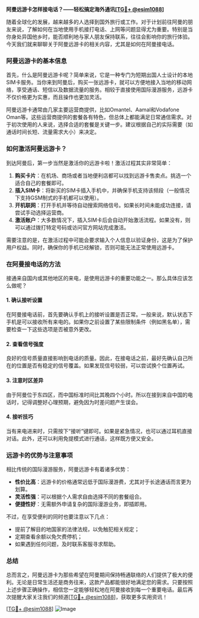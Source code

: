 **阿曼远游卡怎样接电话？——轻松搞定海外通讯[[TG💪+ @esim1088](https://t.me/s/esim1088)]**

随着全球化的发展，越来越多的人选择到国外旅行或工作。对于计划前往阿曼的朋友来说，了解如何在当地使用手机接打电话、上网等问题显得尤为重要。特别是当你身处异国他乡时，能否顺利地与家人朋友保持联系，往往会影响你的旅行体验。今天我们就来聊聊关于阿曼远游卡的相关内容，尤其是如何在阿曼接电话。

### 阿曼远游卡的基本信息

首先，什么是阿曼远游卡呢？简单来说，它是一种专门为短期出国人士设计的本地SIM卡服务。当你来到阿曼后，购买一张远游卡，就可以方便地接入当地的移动网络，享受通话、短信以及数据流量的服务。相较于直接使用国际漫游服务，远游卡不仅价格更为实惠，而且操作也更加灵活。

阿曼远游卡通常由几家主要运营商提供，比如Omantel、Aamal和Vodafone Oman等。这些运营商提供的套餐各有特色，但总体上都能满足日常通信需求。对于初次使用的人来说，选择合适的套餐是关键一步。建议根据自己的实际需要（如通话时间长短、流量需求大小）来决定。

### 如何激活阿曼远游卡？

到达阿曼后，第一步当然是激活你的远游卡啦！激活过程其实非常简单：

1. **购买卡片**：在机场、商场或者当地便利店都可以找到远游卡售卖点。挑选一个适合自己的套餐即可。
2. **插入SIM卡**：将新买的SIM卡插入手机中，并确保手机支持该频段（一般情况下支持GSM制式的手机都可以使用）。
3. **开机联网**：打开手机并等待自动搜索网络信号。如果长时间未能成功连接，请尝试手动选择运营商。
4. **激活账户**：大多数情况下，插入SIM卡后会自动开始激活流程。如果没有，则可以通过拨打特定号码或访问官方网站完成激活。

需要注意的是，在激活过程中可能会要求输入个人信息以验证身份，这是为了保护用户权益。同时，确保你的手机已经解锁，否则可能无法正常使用远游卡。

### 在阿曼接电话的方法

接通来自国内或其他地区的来电，是使用远游卡的重要功能之一。那么具体应该怎么做呢？

#### 1. 确认接听设置
在阿曼接电话前，首先要确认手机上的接听设置是否正常。一般来说，默认状态下手机是可以接收所有来电的。如果你之前设置了某些限制条件（例如黑名单），需要检查一下这些选项是否被意外更改。

#### 2. 查看信号强度
良好的信号质量直接影响到电话的质量。因此，在接电话之前，最好先确认自己所在的位置是否有稳定的信号覆盖。如果发现信号较弱，可以尝试换个位置再试。

#### 3. 注意时区差异
由于阿曼位于东四区，而中国标准时间比其晚四个小时。所以在接到来自中国的电话时，记得调整好心理预期，避免因为时差问题产生误会。

#### 4. 接听技巧
当有来电进来时，只需按下“接听”键即可。如果是紧急情况，也可以通过耳机直接对话。此外，还可以利用免提模式进行通话，这样既方便又安全。

### 远游卡的优势与注意事项

相比传统的国际漫游服务，阿曼远游卡有着诸多优势：

- **性价比高**：远游卡的价格通常远低于国际漫游费，尤其对于长途通话而言更为划算。
- **灵活性强**：可以根据个人需求自由选择不同的套餐组合。
- **便捷性好**：无需额外申请复杂的国际漫游业务，即插即用。

不过，在享受便利的同时也要注意以下几点：
- 提前了解目的地国家的法律法规，以免触犯相关规定；
- 定期查看余额以免欠费停机；
- 如果遇到任何问题，及时联系客服寻求帮助。

### 总结

总而言之，阿曼远游卡为那些希望在阿曼期间保持畅通联络的人们提供了极大的便利。无论是日常生活还是商务往来，这款产品都能很好地满足您的需求。只要按照上述步骤正确操作，相信您一定能够轻松地在阿曼接收到每一个重要电话。最后再次提醒大家关注我们的频道[[TG💪+ @esim1088](https://t.me/s/esim1088)]，获取更多实用资讯！

[[TG💪+ @esim1088](https://t.me/s/esim1088)] ![Image](https://i.postimg.cc/4NQfJmqS/Snipaste-2025-05-13-00-14-12.png)
